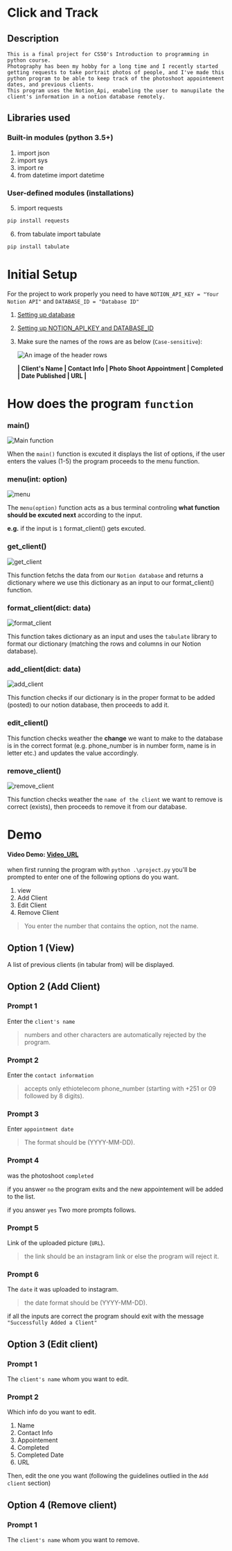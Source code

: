 # Click and Track

## Description

    This is a final project for CS50's Introduction to programming in python course.
    Photography has been my hobby for a long time and I recently started getting requests to take portrait photos of people, and I've made this python program to be able to keep track of the photoshoot appointement dates, and previous clients.
    This program uses the Notion_Api, enabeling the user to manupilate the client's information in a notion database remotely.

## Libraries used

### Built-in modules (python 3.5+)

1. import json
2. import sys
3. import re
4. from datetime import datetime

### User-defined modules (installations)

5. import requests

```bash
pip install requests
```

6.  from tabulate import tabulate

```bash
pip install tabulate
```

# Initial Setup

For the project to work properly you need to have `NOTION_API_KEY = "Your Notion API"` and `DATABASE_ID = "Database ID"`

1. [Setting up database](https://developers.notion.com/docs/working-with-databases)
2. [Setting up NOTION_API_KEY and DATABASE_ID](https://developers.notion.com/docs/create-a-notion-integration)

3. Make sure the names of the rows are as below (`Case-sensitive`):

   ![An image of the header rows](https://i.ibb.co/K7rSvZ1/progress-tracker.png)

   **| Client's Name | Contact Info | Photo Shoot Appointment | Completed | Date Published | URL |**

# How does the program `function`

### main()

![Main function](https://i.ibb.co/SX9YnXm/main-func.png)

When the `main()` function is excuted it displays the list of options, if the user enters the values (1-5) the program proceeds to the menu function.

### menu(int: option)

![menu](https://i.ibb.co/fpH2hXw/menu.png)

The `menu(option)` function acts as a bus terminal controling **what function should be excuted next** according to the input.

**e.g.** if the input is `1` format_client() gets excuted.

### get_client()

![get_client](https://i.ibb.co/QcMMSW6/get-client.png)

This function fetchs the data from our `Notion database` and returns a dictionary where we use this dictionary as an input to our format_client() function.

### format_client(dict: data)

![format_client](https://i.ibb.co/Xp26nRc/format-clients.png)

This function takes dictionary as an input and uses the `tabulate` library to format our dictionary (matching the rows and columns in our Notion database).

### add_client(dict: data)

![add_client](https://i.ibb.co/6XrH2WZ/add-client.png)

This function checks if our dictionary is in the proper format to be added (posted) to our notion database, then proceeds to add it.

### edit_client()

This function checks weather the **change** we want to make to the database is in the correct format (e.g. phone_number is in number form, name is in letter etc.) and updates the value accordingly.

### remove_client()

![remove_client](https://i.ibb.co/ngqcwbd/remove-client.png)

This function checks weather the `name of the client` we want to remove is correct (exists), then proceeds to remove it from our database.

# Demo

#### Video Demo: [Video_URL](https://youtu.be/Vxpc-fA8Iro)

when first running the program with `python .\project.py` you'll be prompted to enter one of the following options do you want.

1. view
2. Add Client
3. Edit Client
4. Remove Client

> You enter the number that contains the option, not the name.

## Option 1 (View)

A list of previous clients (in tabular from) will be displayed.

## Option 2 (Add Client)

### Prompt 1

Enter the `client's name`

> numbers and other characters are automatically rejected by the program.

### Prompt 2

Enter the `contact information`

> accepts only ethiotelecom phone_number (starting with +251 or 09 followed by 8 digits).

### Prompt 3

Enter `appointment date`

> The format should be (YYYY-MM-DD).

### Prompt 4

was the photoshoot `completed`

if you answer `no` the program exits and the new appointement will be added to the list.

if you answer `yes` Two more prompts follows.

### Prompt 5

Link of the uploaded picture (`URL`).

> the link should be an instagram link or else the program will reject it.

### Prompt 6

The `date` it was uploaded to instagram.

> the date format should be (YYYY-MM-DD).

if all the inputs are correct the program should exit with the message `"Successfully Added a Client"`

## Option 3 (Edit client)

### Prompt 1

The `client's name` whom you want to edit.

### Prompt 2

Which info do you want to edit.

1. Name
2. Contact Info
3. Appointement
4. Completed
5. Completed Date
6. URL

Then, edit the one you want (following the guidelines outlied in the `Add client` section)

## Option 4 (Remove client)

### Prompt 1

The `client's name` whom you want to remove.

